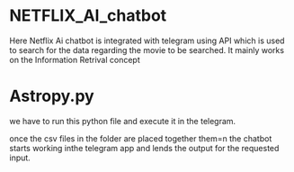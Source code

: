 # NETFLIX_AI_chatbot

Here Netflix Ai chatbot is integrated with telegram using API which is used to search for the data regarding the movie to be searched. It mainly works on the Information Retrival concept

# Astropy.py
we have to run this python file and execute it in the telegram.

once the csv files in the folder are placed together them=n the chatbot starts working inthe telegram app and lends the output for the requested input.
